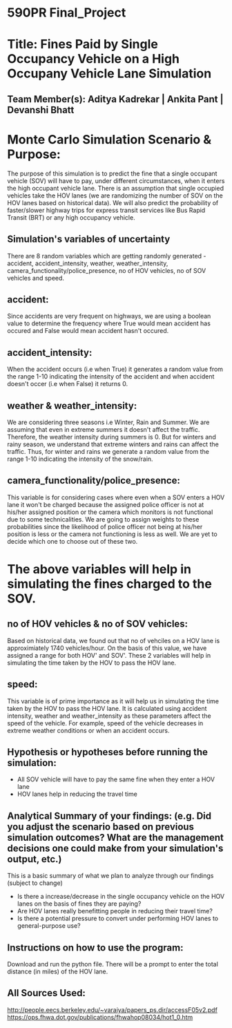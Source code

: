 # 590PR Final_Project

# Title: Fines Paid by Single Occupancy Vehicle on a High Occupany Vehicle Lane Simulation

## Team Member(s): Aditya Kadrekar | Ankita Pant | Devanshi Bhatt

# Monte Carlo Simulation Scenario & Purpose:
The purpose of this simulation is to predict the fine that a single occupant vehicle (SOV) will have to pay, under different circumstances, when it enters the high occupant vehicle lane. There is an assumption that single occupied vehicles take the HOV lanes (we are randomizing the number of SOV on the HOV lanes based on historical data). We will also predict the probability of faster/slower highway trips for express transit services like Bus Rapid Transit (BRT) or any high occupancy vehicle.

## Simulation's variables of uncertainty
There are 8 random variables which are getting randomly generated - accident, accident_intensity, weather, weather_intensity, camera_functionality/police_presence, no of HOV vehicles, no of SOV vehicles and speed. 

## accident:
Since accidents are very frequent on highways, we are using a boolean value to determine the frequency where True would mean accident has occured and False would mean accident hasn't occured.

## accident_intensity:
When the accident occurs (i.e when True) it generates a random value from the range 1-10 indicating the intensity of the accident and when accident doesn't occer (i.e when False) it returns 0.

## weather & weather_intensity:
We are considering three seasons i.e Winter, Rain and Summer. We are assuming that even in extreme summers it doesn't affect the traffic. Therefore, the weather intensity during summers is 0. But for winters and rainy season, we understand that extreme winters and rains can affect the traffic. Thus, for winter and rains we generate a random value from the range 1-10 indicating the intensity of the snow/rain.

## camera_functionality/police_presence:
This variable is for considering cases where even when a SOV enters a HOV lane it won't be charged because the assigned police officer is not at his/her assigned position or the camera which monitors is not functional due to some technicalities. We are going to assign weights to these probabilities since the likelihood of police officer not being at his/her position is less or the camera not functioning is less as well. We are yet to decide which one to choose out of these two.

# The above variables will help in simulating the fines charged to the SOV.

## no of HOV vehicles & no of SOV vehicles:
Based on historical data, we found out that no of vehciles on a HOV lane is approximiately 1740 vehicles/hour. On the basis of this value, we have assigned a range for both HOV' and SOV'. These 2 variables will help in simulating the time taken by the HOV to pass the HOV lane.

## speed:
This variable is of prime importance as it will help us in simulating the time taken by the HOV to pass the HOV lane. It is calculated using accident intensity, weather and weather_intensity as these parameters affect the speed of the vehicle. For example, speed of the vehicle decreases in extreme weather conditions or when an accident occurs. 

## Hypothesis or hypotheses before running the simulation:
- All SOV vehicle will have to pay the same fine when they enter a HOV lane
- HOV lanes help in reducing the travel time

## Analytical Summary of your findings: (e.g. Did you adjust the scenario based on previous simulation outcomes?  What are the management decisions one could make from your simulation's output, etc.)
This is a basic summary of what we plan to analyze through our findings (subject to change)
- Is there a increase/decrease in the single occupancy vehicle on the HOV lanes on the basis of fines they are paying?
- Are HOV lanes really benefitting people in reducing their travel time?
- Is there a potential pressure to convert under performing HOV lanes to general-purpose use?

## Instructions on how to use the program:
Download and run the python file.
There will be a prompt to enter the total distance (in miles) of the HOV lane. 

## All Sources Used:
http://people.eecs.berkeley.edu/~varaiya/papers_ps.dir/accessF05v2.pdf
https://ops.fhwa.dot.gov/publications/fhwahop08034/hot1_0.htm
